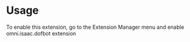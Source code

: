 # Usage

To enable this extension, go to the Extension Manager menu and enable omni.isaac.dofbot extension